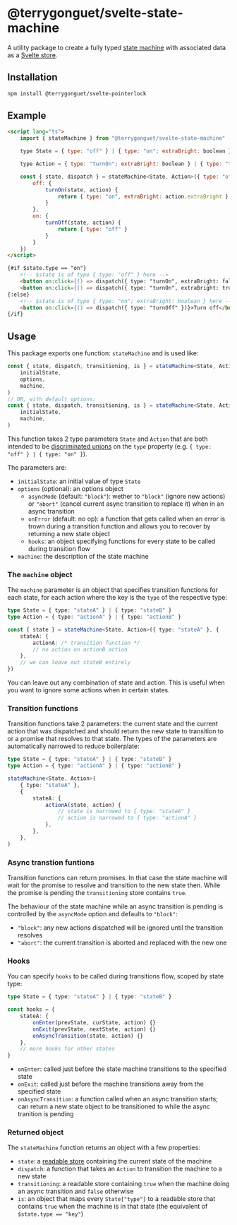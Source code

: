 # @terrygonguet/svelte-state-machine

A utility package to create a fully typed
[state machine](https://www.baeldung.com/cs/state-machines) with associated data
as a [Svelte store](https://svelte.dev/docs/svelte-store).

## Installation

```bash
npm install @terrygonguet/svelte-pointerlock
```

## Example

```html
<script lang="ts">
	import { stateMachine } from "@terrygonguet/svelte-state-machine"

	type State = { type: "off" } | { type: "on"; extraBright: boolean }

	type Action = { type: "turnOn"; extraBright: boolean } | { type: "turnOff" }

	const { state, dispatch } = stateMachine<State, Action>({ type: "off" }, {
		off: {
			turnOn(state, action) {
				return { type: "on", extraBright: action.extraBright }
			}
		},
		on: {
			turnOff(state, action) {
				return { type: "off" }
			}
		}
	})
</script>

{#if $state.type == "on"}
	<!-- $state is of type { type: "off" } here -->
	<button on:click={() => dispatch({ type: "turnOn", extraBright: false })}>Turn on low</button>
	<button on:click={() => dispatch({ type: "turnOn", extraBright: true })}>Turn on high</button>
{:else}
	<!-- $state is of type { type: "on"; extraBright: boolean } here -->
	<button on:click={() => dispatch({ type: "turnOff" })}>Turn off</button>
{/if}
```

## Usage

This package exports one function: `stateMachine` and is used like:

```typescript
const { state, dispatch, transitioning, is } = stateMachine<State, Action>(
	initialState,
	options,
	machine,
)
// OR, with default options:
const { state, dispatch, transitioning, is } = stateMachine<State, Action>(
	initialState,
	machine,
)
```

This function takes 2 type parameters `State` and `Action` that are both
intended to be
[discriminated unions](https://www.typescriptlang.org/docs/handbook/typescript-in-5-minutes-func.html#discriminated-unions)
on the `type` property (e.g. `{ type: "off" } | { type: "on" }`).

The parameters are:

-   `initialState`: an initial value of type `State`
-   `options` (optional): an options object
    -   `asyncMode` (default: `"block"`): wether to `"block"` (ignore new
        actions) or `"abort"` (cancel current async transition to replace it)
        when in an async transition
    -   `onError` (default: no op): a function that gets called when an error is
        trown during a transition function and allows you to recover by
        returning a new state object
    -   `hooks`: an object specifying functions for every state to be called
        during transition flow
-   `machine`: the description of the state machine

### The `machine` object

The `machine` parameter is an object that specifies transition functions for
each state, for each action where the key is the `type` of the respective type:

```typescript
type State = { type: "stateA" } | { type: "stateB" }
type Action = { type: "actionA" } | { type: "actionB" }

const { state } = stateMachine<State, Action>({ type: "stateA" }, {
	stateA: {
		actionA: /* transition function */
		// no action on actionB action
	},
	// we can leave out stateB entirely
})
```

You can leave out any combination of state and action. This is useful when you
want to ignore some actions when in certain states.

### Transition functions

Transition functions take 2 parameters: the current state and the current action
that was dispatched and should return the new state to transition to or a
promise that resolves to that state. The types of the parameters are
automatically narrowed to reduce boilerplate:

```typescript
type State = { type: "stateA" } | { type: "stateB" }
type Action = { type: "actionA" } | { type: "actionB" }

stateMachine<State, Action>(
	{ type: "stateA" },
	{
		stateA: {
			actionA(state, action) {
				// state is narrowed to { type: "stateA" }
				// action is narrowed to { type: "actionA" }
			},
		},
	},
)
```

### Async transtion funtions

Transition functions can return promises. In that case the state machine will
wait for the promise to resolve and transition to the new state then. While the
promise is pending the `transitioning` store contains `true`.

The behaviour of the state machine while an async transition is pending is
controlled by the `asyncMode` option and defaults to `"block"`:

-   `"block"`: any new actions dispatched will be ignored until the transition
    resolves
-   `"abort"`: the current transition is aborted and replaced with the new one

### Hooks

You can specify `hooks` to be called during transitions flow, scoped by state
type:

```typescript
type State = { type: "stateA" } | { type: "stateB" }

const hooks = {
	stateA: {
		onEnter(prevState, curState, action) {}
		onExit(prevState, nextState, action) {}
		onAsyncTransition(state, action) {}
	},
	// more hooks for other states
}
```

-   `onEnter`: called just before the state machine transitions to the specified
    state
-   `onExit`: called just before the machine transitions away from the specified
    state
-   `onAsyncTransition`: a function called when an async transition starts; can
    return a new state object to be transitioned to while the async tranition is
    pending

### Returned object

The `stateMachine` function returns an object with a few properties:

-   `state`: a [readable store](https://svelte.dev/docs/svelte-store#readable)
    containing the current state of the machine
-   `dispatch`: a function that takes an `Action` to transition the machine to a
    new state
-   `transitioning`: a readable store containing `true` when the machine doing
    an async transition and `false` otherwise
-   `is`: an object that maps every `State["type"]` to a readable store that
    contains `true` when the machine is in that state (the equivalent of
    `$state.type == "key"`)
